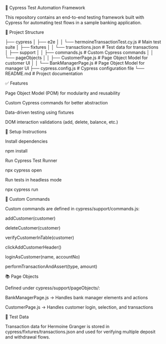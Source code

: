 🧪 Cypress Test Automation Framework

This repository contains an end-to-end testing framework built with Cypress for automating test flows in a sample banking application.

📁 Project Structure

├── cypress
│   ├── e2e
│   │   └── hermoineTransactionTest.cy.js   # Main test suite
│   ├── fixtures
│   │   └── transactions.json               # Test data for transactions
│   ├── support
│   │   ├── commands.js                     # Custom Cypress commands
│   │   └── pageObjects
│   │       ├── CustomerPage.js            # Page Object Model for customer UI
│   │       └── BankManagerPage.js         # Page Object Model for manager UI
├── cypress.config.js                      # Cypress configuration file
└── README.md                              # Project documentation

✅ Features

Page Object Model (POM) for modularity and reusability

Custom Cypress commands for better abstraction

Data-driven testing using fixtures

DOM interaction validations (add, delete, balance, etc.)

🔧 Setup Instructions

Install dependencies

npm install

Run Cypress Test Runner

npx cypress open

Run tests in headless mode

npx cypress run

📌 Custom Commands

Custom commands are defined in cypress/support/commands.js:

addCustomer(customer)

deleteCustomer(customer)

verifyCustomerInTable(customer)

clickAddCustomerHeader()

loginAsCustomer(name, accountNo)

performTransactionAndAssert(type, amount)

📚 Page Objects

Defined under cypress/support/pageObjects/:

BankManagerPage.js → Handles bank manager elements and actions

CustomerPage.js → Handles customer login, selection, and transactions

📄 Test Data

Transaction data for Hermoine Granger is stored in cypress/fixtures/transactions.json and used for verifying multiple deposit and withdrawal flows.
